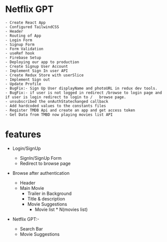 # Netflix GPT
    - Create React App
    - Configured TailwindCSS
    - Header
    - Routing of App
    - Login Form
    - Signup Form
    - Form Validation
    - useRef hook
    - Firebase Setup
    - Deploying our app to production
    - Create Signup User Account
    - Implement Sign In user API
    - Create Redux Store with userSlice
    - Implement Sign out
    - Update Profile
    - BugFix:- Sign Up User displayName and photoURL in redux dev tools.
    - BugFix:- if user is not logged in redirect /browse to login page and if user is login redirect to login to /   browse page.
    - unsubscribed the onAuthStatechanged callback
    - Add hardcoded values to the constants files
    - Register TMDB Api and create an app and get access token
    - Get Data from TMBD now playing movies list API
    

# features
- Login/SignUp
    - SignIn/SignUp Form
    - Redirect to browse page
- Browse after authentication
    - Header
    - Main Movie
        - Trailer in Background
        - Title & description
        - Movie Suggestions
            - Movie list * N(movies list)

- Netflix GPT:-
    - Search Bar
    - Movie Suggestions
